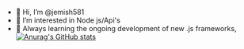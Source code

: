- 👋 Hi, I’m @jemish581
- 👀 I’m interested in Node js/Api's
- 🌱 Always learning the ongoing development of new .js frameworks,
[![Anurag's GitHub stats](https://github-readme-stats.vercel.app/api?jemish581=anuraghazra)](https://github.com/anuraghazra/github-readme-stats)
